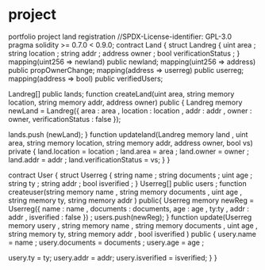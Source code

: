 # project
portfolio project land registration
//SPDX-License-identifier: GPL-3.0
pragma solidity >= 0.7.0 < 0.9.0;
contract Land {
 struct Landreg {
 uint area ;
 string location ;
 string addr ;
 address owner ;
 bool verificationStatus ;
 }
 mapping(uint256 =>   newland) public newland; 
    mapping(uint256 => address) public propOwnerChange; 
        mapping(address => userreg) public userreg; 
    mapping(address => bool) public verifiedUsers; 

 Landreg[] public lands;
function createLand(uint area, string memory location, string memory addr, address owner) public
{
 Landreg memory newLand = Landreg({
 area : area ,
 location : location ,
 addr : addr ,
 owner : owner,
 verificationStatus : false
 });

 lands.push (newLand);
}
 function updateland(Landreg memory land , uint area, string memory location, string memory addr, address
owner, bool vs) private {
 land.location = location ;
 land.area = area ;
 land.owner = owner ;
 land.addr = addr ;
 land.verificationStatus = vs;
 }
}

contract User {
 struct Userreg {
 string name ;
 string documents ;
 uint age ;
 string ty ;
 string addr ;
 bool isverified ;
 }
 Userreg[] public users ;
 function createuser(string memory name , string memory documents , uint age , string memory ty, string
memory addr ) public{
 Userreg memory newReg = Userreg({
 name : name ,
 documents : documents,
 age : age ,
 ty:ty ,
 addr : addr ,
 isverified : false
 }) ;
 users.push(newReg);
 }
 function update(Userreg memory usery , string memory name , string memory documents , uint age , string
memory ty, string memory addr , bool isverified ) public {
 usery.name = name ;
 usery.documents = documents ;
 usery.age = age ;

 usery.ty = ty;
 usery.addr = addr;
 usery.isverified = isverified;
 }
}
